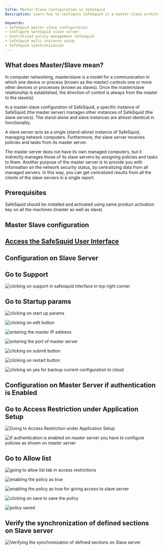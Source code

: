 ```yaml
---
title: Master-Slave Configuration in SafeSquid  
Description: Learn how to configure SafeSquid in a master-slave architecture where a central master server synchronizes and manages multiple slave instances for centralized policy control and reporting.

Keywords:
- SafeSquid master-slave configuration  
- Configure SafeSquid slave server  
- Centralized policy management SafeSquid  
- SafeSquid multi-instance setup  
- SafeSquid synchronization  
---
```


## What does Master/Slave mean?

In computer networking, master/slave is a model for a communication in which one device or process (known as the master) controls one or more other devices or processes (known as slaves). Once the master/slave relationship is established, the direction of control is always from the master to the slave(s).

In a master-slave configuration of SafeSquid, a specific instance of SafeSquid (the master server) manages other instances of SafeSquid (the slave servers). The stand-alone and slave instances are almost identical in functionality.

A slave server acts as a single (stand-alone) instance of SafeSquid, managing network computers. Furthermore, the slave server receives policies and tasks from its master server.

The master server does not have its own managed computers, but it indirectly manages those of its slave servers by assigning policies and tasks to them. Another purpose of the master server is to provide you with information on the network security status, by centralizing data from all managed servers. In this way, you can get centralized results from all the clients of the slave servers in a single report.

## Prerequisites

SafeSquid should be installed and activated using same product activation key on all the machines (master as well as slave)

## Master Slave configuration

## [Access the SafeSquid User Interface](/docs/08-SafeSquid%20Interface/Accessing%20the%20SafeSquid%20Interface.md)

## Configuration on Slave Server

## Go to Support

![clicking on support in safesquid interface in top right corner ](/img/How_To/Master_Slave_configuration/image1.webp)

## Go to Startup params 

![clicking on start up params](/img/How_To/Master_Slave_configuration/image2.webp)

![clicking on edit button](/img/How_To/Master_Slave_configuration/image3.webp)

![entering the master IP address](/img/How_To/Master_Slave_configuration/image4.webp)

![entering the port of master server](/img/How_To/Master_Slave_configuration/image5.webp)

![clicking on submit button](/img/How_To/Master_Slave_configuration/image6.webp)

![clicking on restart button](/img/How_To/Master_Slave_configuration/image7.webp)

![clicking on yes for backup current configuration to cloud](/img/How_To/Master_Slave_configuration/image8.webp)

## Configuration on Master Server if authentication is Enabled 

## Go to Access Restriction under Application Setup 

![Going to Access Restriction under Application Setup](/img/How_To/Master_Slave_configuration/image9.webp)

![If authentication is enabled on master server you have to configure policies as shown on master server](/img/How_To/Master_Slave_configuration/image9.webp)

## Go to Allow list

![going to allow list tab in access restrictions](/img/How_To/Master_Slave_configuration/image10.webp)

![enabling the policy as true](/img/How_To/Master_Slave_configuration/image11.webp)

![enabling the policy as true for giving access to slave server](/img/How_To/Master_Slave_configuration/image12.webp)

![clicking on save to save the policy](/img/How_To/Master_Slave_configuration/image13.webp)

![policy saved](/img/How_To/Master_Slave_configuration/image14.webp)

## Verify the synchronization of defined sections on Slave server

![Verifying the synchronization of defined sections on Slave server](/img/How_To/Master_Slave_configuration/image15.webp)
